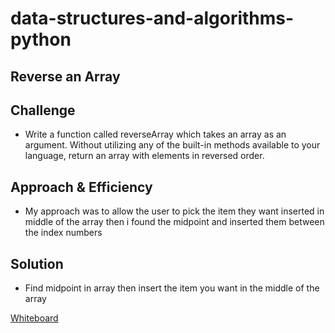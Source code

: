 # data-structures-and-algorithms-python

## Reverse an Array

## Challenge
- Write a function called reverseArray which takes an array as an argument. Without utilizing any of the built-in methods available to your language, return an array with elements in reversed order.
## Approach & Efficiency
- My approach was to allow the user to pick the item they want inserted in middle of the array then i found the midpoint and inserted them between the index numbers
## Solution
- Find midpoint in array then insert the item you want in the middle of the array

[Whiteboard](/Users/nataliesinner/codefellows/401/data-structures-and-algorithms-python/assets/array_reverse.jpeg)
